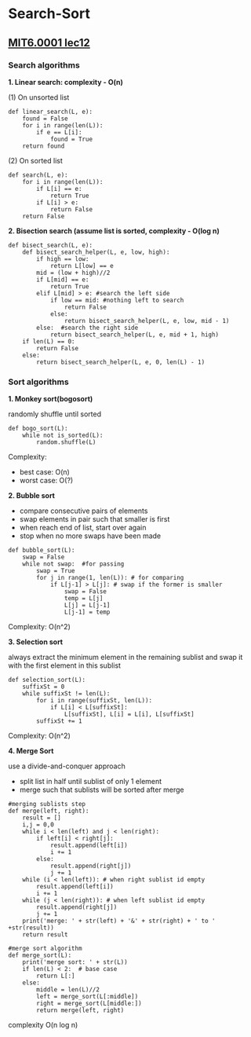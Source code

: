 # Search-Sort

## [MIT6.0001 lec12](https://ocw.mit.edu/courses/electrical-engineering-and-computer-science/6-0001-introduction-to-computer-science-and-programming-in-python-fall-2016/lecture-videos/lecture-12-searching-and-sorting/)
### Search algorithms
**1. Linear search: complexity - O(n)**

(1) On unsorted list
```
def linear_search(L, e):
    found = False
    for i in range(len(L)):
        if e == L[i]:
            found = True
    return found
```

(2) On sorted list
```
def search(L, e):
    for i in range(len(L)):
        if L[i] == e:
            return True
        if L[i] > e:
            return False
    return False
```

**2. Bisection search (assume list is sorted, complexity - O(log n)**
```
def bisect_search(L, e):
    def bisect_search_helper(L, e, low, high):
        if high == low:
            return L[low] == e
        mid = (low + high)//2
        if L[mid] == e:
            return True
        elif L[mid] > e: #search the left side
            if low == mid: #nothing left to search
                return False
            else:
                return bisect_search_helper(L, e, low, mid - 1)
        else:  #search the right side
            return bisect_search_helper(L, e, mid + 1, high)
    if len(L) == 0:
        return False
    else:
        return bisect_search_helper(L, e, 0, len(L) - 1)
```

### Sort algorithms
**1. Monkey sort(bogosort)**

randomly shuffle until sorted
```
def bogo_sort(L):
    while not is_sorted(L):
        random.shuffle(L)
```
Complexity:
- best case: O(n)
- worst case:  O(?)

**2. Bubble sort**
- compare consecutive pairs of elements
- swap elements in pair such that smaller is first
- when reach end of list, start over again
- stop when no more swaps have been made
```
def bubble_sort(L):
    swap = False
    while not swap:  #for passing
        swap = True
        for j in range(1, len(L)): # for comparing
            if L[j-1] > L[j]: # swap if the former is smaller
                swap = False
                temp = L[j]
                L[j] = L[j-1]
                L[j-1] = temp
```
Complexity: O(n^2)

**3. Selection sort**

always extract the minimum element in the remaining sublist and swap it with the first element in this sublist
```
def selection_sort(L):
    suffixSt = 0
    while suffixSt != len(L):
        for i in range(suffixSt, len(L)):
            if L[i] < L[suffixSt]:
                L[suffixSt], L[i] = L[i], L[suffixSt]
        suffixSt += 1
```
Complexity: O(n^2)

**4. Merge Sort**

use a divide-and-conquer approach
- split list in half until sublist of only 1 element
- merge such that sublists will be sorted after merge
```
#merging sublists step
def merge(left, right):  
    result = []
    i,j = 0,0
    while i < len(left) and j < len(right):
        if left[i] < right[j]:
            result.append(left[i])
            i += 1
        else:
            result.append(right[j])
            j += 1
    while (i < len(left)): # when right sublist id empty
        result.append(left[i])
        i += 1
    while (j < len(right)): # when left sublist id empty
        result.append(right[j])
        j += 1
    print('merge: ' + str(left) + '&' + str(right) + ' to ' +str(result))
    return result
    
#merge sort algorithm
def merge_sort(L): 
    print('merge sort: ' + str(L))
    if len(L) < 2:  # base case
        return L[:]
    else:
        middle = len(L)//2
        left = merge_sort(L[:middle])
        right = merge_sort(L[middle:])
        return merge(left, right)
```
complexity O(n log n)
